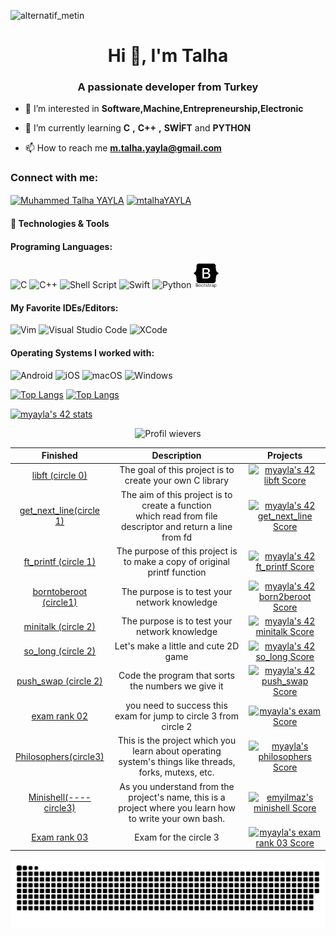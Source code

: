 ![alternatif_metin](https://user-images.githubusercontent.com/58959408/232639433-cb0aea21-66f0-4508-a771-85e2089c5a87.gif)

<h1 align="center">Hi 👋, I'm Talha</h1>
<h3 align="center">A passionate developer from Turkey</h3>

- 👀 I’m interested in **Software,Machine,Entrepreneurship,Electronic**

- 🌱 I’m currently learning **C** **,** **C++** **,** **SWİFT** and **PYTHON**

- 📫 How to reach me **m.talha.yayla@gmail.com**

<h3 align="left">Connect with me:</h3>
<p align="left">
<a href="https://www.linkedin.com/in/muhammed-talha-yayla-3a26481a8/" target="blank"><img align="center" src="https://raw.githubusercontent.com/rahuldkjain/github-profile-readme-generator/master/src/images/icons/Social/linked-in-alt.svg" alt="Muhammed Talha YAYLA" height="30" width="40" /></a>
<a href="https://www.instagram.com/yaylabey41/" target="blank"><img align="center" src="https://raw.githubusercontent.com/rahuldkjain/github-profile-readme-generator/master/src/images/icons/Social/instagram.svg" alt="mtalhaYAYLA" height="30" width="40" /></a>

  
#### 🔧 Technologies & Tools
#### Programing Languages:
![C](https://img.shields.io/badge/c-%2300599C.svg?style=for-the-badge&logo=c&logoColor=white)
![C++](https://img.shields.io/badge/c%2B%2B-%2300599C.svg?style=for-the-badge&logo=c%2B%2B&logoColor=white)
![Shell Script](https://img.shields.io/badge/shell_script-%23121011.svg?style=for-the-badge&logo=gnu-bash&logoColor=white)
![Swift](https://img.shields.io/badge/Swift-%2300599C.svg?style=for-the-badge&logo=swift&logoColor=yellow)
![Python](https://img.shields.io/badge/python-%2314354C.svg?style=for-the-badge&logo=python&logoColor=white)
<a href="https://getbootstrap.com" target="_blank" rel="noreferrer"> <img src="https://raw.githubusercontent.com/devicons/devicon/master/icons/bootstrap/bootstrap-plain-wordmark.svg" alt="bootstrap" width="40" height="40"/> </a>

#### My Favorite IDEs/Editors:
![Vim](https://img.shields.io/badge/VIM-%2311AB00.svg?style=for-the-badge&logo=vim&logoColor=white)
![Visual Studio Code](https://img.shields.io/badge/Visual%20Studio%20Code-0078d7.svg?style=for-the-badge&logo=visual-studio-code&logoColor=white)
![XCode](https://img.shields.io/badge/Xcode-%230D597F.svg?style=for-the-badge&logo=Xcode&logoColor=white)

#### Operating Systems I worked with:
![Android](https://img.shields.io/badge/Android-3DDC84?style=for-the-badge&logo=android&logoColor=white)
![iOS](https://img.shields.io/badge/iOS-000000?style=for-the-badge&logo=ios&logoColor=white)
![macOS](https://img.shields.io/badge/mac%20os-000000?style=for-the-badge&logo=macos&logoColor=F0F0F0)
![Windows](https://img.shields.io/badge/Windows-0078D6?style=for-the-badge&logo=windows&logoColor=white)

[![Top Langs](https://github-readme-stats.vercel.app/api/top-langs/?username=mtalhaYAYLA&layout=donut)](https://github.com/anuraghazra/github-readme-stats)
[![Top Langs](https://github-readme-stats.vercel.app/api/top-langs/?username=mtalhaYAYLA&layout=compact)](https://github.com/anuraghazra/github-readme-stats)

[![myayla's 42 stats](https://badge42.vercel.app/api/v2/cllfpyghp011608l5qezgi9mj/stats?cursusId=21&coalitionId=247)](https://github.com/JaeSeoKim/badge42)


<p align="center">
    <img width="150" src="https://komarev.com/ghpvc/?username=mtalhaYAYLA" alt="Profil wievers"></p>


|			Finished				| Description	| Projects |
|:---------------:|:-----------:|:----:|
[libft (circle 0)](https://github.com/mtalhaYAYLA/42Cursus-Libft.git) | The goal of this project is to create your own C library| [![myayla's 42 libft Score](https://badge42.vercel.app/api/v2/cl77m2j0n00110gmnsgi933ap/project/2542014)](https://projects.intra.42.fr/42cursus-libft/myayla) |
[get_next_line(circle 1)](https://github.com/mtalhaYAYLA/42Cursus-Get_Next_Line.git) | The aim of this project is to create a function <br>which read from file descriptor and return a line from fd | [![myayla's 42 get_next_line Score](https://badge42.vercel.app/api/v2/cl77m2j0n00110gmnsgi933ap/project/2567968)](https://projects.intra.42.fr/42cursus-get_next_line/myayla) |
[ft_printf (circle 1)](https://github.com/mtalhaYAYLA/42Cursus-ft_Printf.git) | The purpose of this project is to make a copy of original printf function| [![myayla's 42 ft_printf Score](https://badge42.vercel.app/api/v2/cl77m2j0n00110gmnsgi933ap/project/2572519)](https://projects.intra.42.fr/42cursus-ft_printf/myayla) |
[borntoberoot (circle1)](https://github.com/spacerunn/born2beroot.git) | The purpose is to test your network knowledge| [![myayla's 42 born2beroot Score](https://badge42.vercel.app/api/v2/cl77m2j0n00110gmnsgi933ap/project/2615435)](https://projects.intra.42.fr/born2beroot/myayla) |
[minitalk (circle 2)](https://github.com/mtalhaYAYLA/42Cursus-miniTalk.git) | The purpose is to test your network knowledge| [![myayla's 42 minitalk Score](https://badge42.vercel.app/api/v2/cl77m2j0n00110gmnsgi933ap/project/2638989)](https://projects.intra.42.fr/minitalk/myayla) |
[so_long (circle 2)](https://github.com/mtalhaYAYLA/42Cursus-So_Long.git) | Let's make a little and cute 2D game| [![myayla's 42 so_long Score](https://badge42.vercel.app/api/v2/cl77m2j0n00110gmnsgi933ap/project/2742308)](https://projects.intra.42.fr/so_long/myayla) |
[push_swap (circle 2)](https://github.com/mtalhaYAYLA/42Cursus-Push_Swap.git) | Code the program that sorts the numbers we give it| [![myayla's 42 push_swap Score](https://badge42.vercel.app/api/v2/cl77m2j0n00110gmnsgi933ap/project/2746589)](https://projects.intra.42.fr/42cursus-push_swap/myayla) |
[exam rank 02](https://projects.intra.42.fr/exam-rank-02/mine) |you need to success this exam for jump to circle 3 from circle 2| [![myayla's exam Score](https://badge42.vercel.app/api/v2/cl77m2j0n00110gmnsgi933ap/project/2706815)](https://projects.intra.42.fr/exam-rank-02/myayla) |
[Philosophers(circle3)](https://github.com/mtalhaYAYLA/42Cursus-Philosophers.git) |This is the project which you learn about operating system's things like threads, forks, mutexs, etc.| [![myayla's philosophers Score](https://badge42.vercel.app/api/v2/cl77m2j0n00110gmnsgi933ap/project/2815815)](https://projects.intra.42.fr/42cursus-philosophers/myayla)|
[Minishell(----circle3)](https://github.com/mtalhaYAYLA/42Cursus-miniShell.git) |As you understand from the project's name, this is a project where you learn how to write your own bash. | [![emyilmaz's minishell Score](https://badge42.vercel.app/api/v2/cl77m2j0n00110gmnsgi933ap/project/2815816)](https://projects.intra.42.fr/42cursus-minishell/myayla) |
[Exam rank 03](https://projects.intra.42.fr/exam-rank-03/mine) |Exam for the circle 3| [![myayla's exam rank 03 Score](https://badge42.vercel.app/api/v2/cl77m2j0n00110gmnsgi933ap/project/2825190)](https://projects.intra.42.fr/exam-rank-03/myayla) |

  <p align="center"><img src="https://github.com/mtalhaYAYLA/mtalhaYAYLA/blob/main/snake.svg"></p>
</p>

